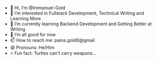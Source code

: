 - 👋 Hi, I’m @Immanuel-Gold
- 👀 I’m interested in Fullstack Development, Technical Writing and Learning More
- 🌱 I’m currently learning Backend Development and Getting Better at Writing
- 💞️ I’m all good for now
- 📫 How to reach me: pams.gold0@gmail
- 😄 Pronouns: He/Him
- ⚡ Fun fact: Turtles can't carry weapons...

<!---
Immanuel-Gold/Immanuel-Gold is a ✨ special ✨ repository because its `README.md` (this file) appears on your GitHub profile.
You can click the Preview link to take a look at your changes.
--->
